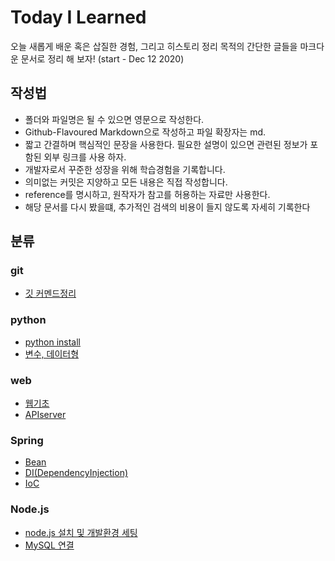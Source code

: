 # Today I Learned
오늘 새롭게 배운 혹은 삽질한 경험, 그리고 히스토리 정리 목적의 간단한 글들을 마크다운 문서로 정리 해 보자! (start - Dec 12 2020)  
## 작성법  
- 폴더와 파일명은 될 수 있으면 영문으로 작성한다.
- Github-Flavoured Markdown으로 작성하고 파일 확장자는 md.
- 짧고 간결하며 핵심적인 문장을 사용한다. 필요한 설명이 있으면 관련된 정보가 포함된 외부 링크를 사용 하자.
- 개발자로서 꾸준한 성장을 위해 학습경험을 기록합니다.
- 의미없는 커밋은 지양하고 모든 내용은 직접 작성합니다.
- reference를 명시하고, 원작자가 참고를 허용하는 자료만 사용한다.
- 해당 문서를 다시 봤을떄, 추가적인 검색의 비용이 들지 않도록 자세히 기록한다
## 분류
### git
- [깃 커멘드정리](./git/git-command.md)
### python
- [python install]()
- [변수, 데이터형](./Python/variables-and-data-type.md)
### web
- [웹기초](./web/web-foundation.md)
- [APIserver](./web/APIserver.md)
### Spring
- [Bean](./Spring/Bean.md)
- [DI(DependencyInjection)](./Spring/DI(Dependency-Injection).md)
- [IoC](./Spring/IOC(Inversion-Of-Control).md)
### Node.js
- [node.js 설치 및 개발환경 세팅](./NodeJS/how-to-install-nodeJs.md)
- [MySQL 연결](./NodeJS/Connect-MySql.md)